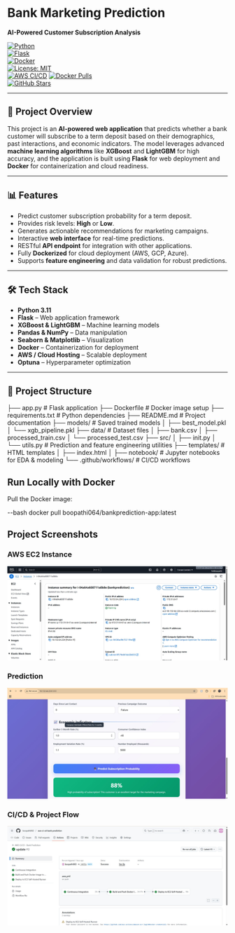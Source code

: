 # Bank Marketing Prediction
**AI-Powered Customer Subscription Analysis**

[![Python](https://img.shields.io/badge/python-3.8-blue?logo=python)](https://www.python.org/)  
[![Flask](https://img.shields.io/badge/flask-2.3.2-orange?logo=flask)](https://flask.palletsprojects.com/)  
[![Docker](https://img.shields.io/badge/docker-20.10-blue?logo=docker)](https://www.docker.com/)  
[![License: MIT](https://img.shields.io/badge/license-MIT-green)](LICENSE)  
[![AWS CI/CD](https://github.com/boopathi063/aws-ci-cd-bank-prediction/actions/workflows/aws.yml/badge.svg)](https://github.com/boopathi063/aws-ci-cd-bank-prediction/actions/workflows/aws.yml)
[![Docker Pulls](https://img.shields.io/docker/pulls/boopathi064/bankprediction-app)](https://hub.docker.com/r/boopathi064/bankprediction-app)  
[![GitHub Stars](https://img.shields.io/github/stars/boopathi063/aws-ci-cd-bank-prediction?style=social)](https://github.com/boopathi063/aws-ci-cd-bank-prediction/stargazers)  

---

## 🚀 Project Overview
This project is an **AI-powered web application** that predicts whether a bank customer will subscribe to a term deposit based on their demographics, past interactions, and economic indicators. The model leverages advanced **machine learning algorithms** like **XGBoost** and **LightGBM** for high accuracy, and the application is built using **Flask** for web deployment and **Docker** for containerization and cloud readiness.

---

## 📊 Features
- Predict customer subscription probability for a term deposit.
- Provides risk levels: **High** or **Low**.
- Generates actionable recommendations for marketing campaigns.
- Interactive **web interface** for real-time predictions.
- RESTful **API endpoint** for integration with other applications.
- Fully **Dockerized** for cloud deployment (AWS, GCP, Azure).
- Supports **feature engineering** and data validation for robust predictions.

---

## 🛠️ Tech Stack
- **Python 3.11**
- **Flask** – Web application framework
- **XGBoost & LightGBM** – Machine learning models
- **Pandas & NumPy** – Data manipulation
- **Seaborn & Matplotlib** – Visualization
- **Docker** – Containerization for deployment
- **AWS / Cloud Hosting** – Scalable deployment
- **Optuna** – Hyperparameter optimization

---

## 📂 Project Structure
├── app.py # Flask application
├── Dockerfile # Docker image setup
├── requirements.txt # Python dependencies
├── README.md # Project documentation
├── models/ # Saved trained models
│ ├── best_model.pkl
│ └── xgb_pipeline.pkl
├── data/ # Dataset files
│ ├── bank.csv
│ ├── processed_train.csv
│ └── processed_test.csv
├── src/
│ ├── init.py
│ └── utils.py # Prediction and feature engineering utilities
├── templates/ # HTML templates
│ ├── index.html
│
├── notebook/ # Jupyter notebooks for EDA & modeling
└── .github/workflows/ # CI/CD workflows 

## Run Locally with Docker

Pull the Docker image:

--bash
docker pull boopathi064/bankprediction-app:latest

## Project Screenshots

### AWS EC2 Instance
![EC2 Instance](results/aws_ec2_instance_summary.jpg)

### Prediction
![Prediction](results/prediction_positive.jpg)

### CI/CD & Project Flow
![CI/CD Flow](results/ci_cd_pipeline_flow.jpg)

